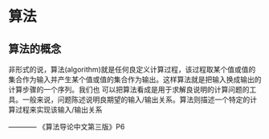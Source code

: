 # 算法
## 算法的概念
非形式的说，算法(algorithm)就是任何良定义计算过程，该过程取某个值或值的集合作为输入并产生某个值或值的集合作为输出。这样算法就是把输入换成输出的计算步骤的一个序列。我们也
可以把算法看成是用于求解良说明的计算问题的工具。一般来说，问题陈述说明良期望的输入/输出关系。算法则描述一个特定的计算过程来实现该输入/输出关系

———— 《算法导论中文第三版》P6
